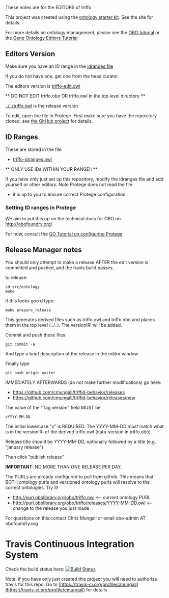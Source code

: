 These notes are for the EDITORS of triffo

This project was created using the [ontology starter kit](https://github.com/cmungall/ontology-starter-kit). See the site for details.

For more details on ontology management, please see the [OBO tutorial](https://github.com/jamesaoverton/obo-tutorial) or the [Gene Ontology Editors Tutorial](go-protege-tutorial.readthedocs.io)

## Editors Version

Make sure you have an ID range in the [idranges file](triffo-idranges.owl)

If you do not have one, get one from the head curator.

The editors version is [triffo-edit.owl](triffo-edit.owl)

** DO NOT EDIT triffo.obo OR triffo.owl in the top level directory **

[../../triffo.owl](../../triffo.owl) is the release version

To edit, open the file in Protege. First make sure you have the repository cloned, see [the GitHub project](https://github.com/cmungall/triffid-behavior) for details.

## ID Ranges

These are stored in the file

 * [triffo-idranges.owl](triffo-idranges.owl)

** ONLY USE IDs WITHIN YOUR RANGE!! **

If you have only just set up this repository, modify the idranges file
and add yourself or other editors. Note Protege does not read the file
- it is up to you to ensure correct Protege configuration.


### Setting ID ranges in Protege

We aim to put this up on the technical docs for OBO on http://obofoundry.org/

For now, consult the [GO Tutorial on configuring Protege](http://go-protege-tutorial.readthedocs.io/en/latest/Entities.html#new-entities)


## Release Manager notes

You should only attempt to make a release AFTER the edit version is
committed and pushed, and the travis build passes.

to release:

    cd src/ontology
    make

If this looks goo
d type:

    make prepare_release

This generates derived files such as triffo.owl and triffo.obo and places
them in the top level (../..). The versionIRI will be added.

Commit and push these files.

    git commit -a

And type a brief description of the release in the editor window

Finally type

    git push origin master

IMMEDIATELY AFTERWARDS (do *not* make further modifications) go here:

 * https://github.com/cmungall/triffid-behavior/releases
 * https://github.com/cmungall/triffid-behavior/releases/new

The value of the "Tag version" field MUST be

    vYYYY-MM-DD

The initial lowercase "v" is REQUIRED. The YYYY-MM-DD *must* match
what is in the versionIRI of the derived triffo.owl (data-version in
triffo.obo).

Release title should be YYYY-MM-DD, optionally followed by a title (e.g. "january release")

Then click "publish release"

__IMPORTANT__: NO MORE THAN ONE RELEASE PER DAY.

The PURLs are already configured to pull from github. This means that
BOTH ontology purls and versioned ontology purls will resolve to the
correct ontologies. Try it!

 * http://purl.obolibrary.org/obo/triffo.owl <-- current ontology PURL
 * http://purl.obolibrary.org/obo/triffo/releases/YYYY-MM-DD.owl <-- change to the release you just made

For questions on this contact Chris Mungall or email obo-admin AT obofoundry.org

# Travis Continuous Integration System

Check the build status here: [![Build Status](https://travis-ci.org/cmungall/triffid-behavior.svg?branch=master)](https://travis-ci.org/cmungall/triffid-behavior)

Note: if you have only just created this project you will need to authorize travis for this repo. Go to [https://travis-ci.org/profile/cmungall](https://travis-ci.org/profile/cmungall) for details

